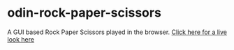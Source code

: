 # odin-rock-paper-scissors
A GUI based Rock Paper Scissors played in the browser.
[Click here for a live look here](https://jselbaz.github.io/odin-rock-paper-scissors/)
